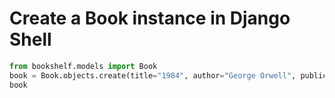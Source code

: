 # Create a Book instance in Django Shell

```python
from bookshelf.models import Book
book = Book.objects.create(title="1984", author="George Orwell", publication_year=1949)
book